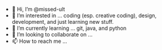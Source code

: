 - 👋 Hi, I’m @missed-ult
- 👀 I’m interested in ... coding (esp. creative coding), design, development, and just learning new stuff.
- 🌱 I’m currently learning ... git, java, and python
- 💞️ I’m looking to collaborate on ... 
- 📫 How to reach me ...

<!---
missed-ult/missed-ult is a ✨ special ✨ repository because its `README.md` (this file) appears on your GitHub profile.
You can click the Preview link to take a look at your changes.
--->
